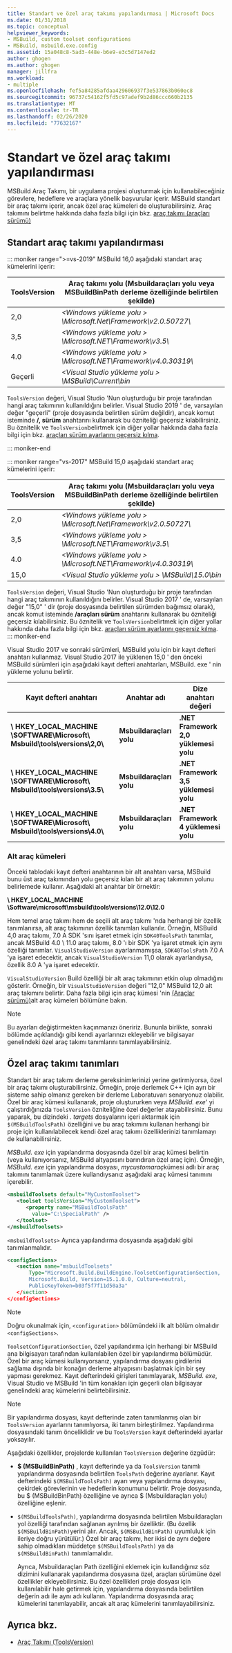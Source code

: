 ```yaml
---
title: Standart ve özel araç takımı yapılandırması | Microsoft Docs
ms.date: 01/31/2018
ms.topic: conceptual
helpviewer_keywords:
- MSBuild, custom toolset configurations
- MSBuild, msbuild.exe.config
ms.assetid: 15a048c8-5ad3-448e-b6e9-e3c5d7147ed2
author: ghogen
ms.author: ghogen
manager: jillfra
ms.workload:
- multiple
ms.openlocfilehash: fef5a84285afdaa429606937f3e537863b060ec8
ms.sourcegitcommit: 96737c54162f5fd5c97adef9b2d86ccc660b2135
ms.translationtype: MT
ms.contentlocale: tr-TR
ms.lasthandoff: 02/26/2020
ms.locfileid: "77632167"
---
```

# <a name="standard-and-custom-toolset-configurations"></a>Standart ve özel araç takımı yapılandırması

MSBuild Araç Takımı, bir uygulama projesi oluşturmak için kullanabileceğiniz görevlere, hedeflere ve araçlara yönelik başvurular içerir. MSBuild standart bir araç takımı içerir, ancak özel araç kümeleri de oluşturabilirsiniz. Araç takımını belirtme hakkında daha fazla bilgi için bkz. [araç takımı (araçları sürümü)](../msbuild/msbuild-toolset-toolsversion.md)

## <a name="standard-toolset-configurations"></a>Standart araç takımı yapılandırması

::: moniker range=">=vs-2019"
 MSBuild 16,0 aşağıdaki standart araç kümelerini içerir:

|ToolsVersion|Araç takımı yolu (Msbuildaraçları yolu veya MSBuildBinPath derleme özelliğinde belirtilen şekilde)|
|------------------| - |
|2,0|*\<Windows yükleme yolu > \Microsoft.Net\Framework\v2.0.50727\\*|
|3,5|*\<Windows yükleme yolu > \Microsoft.NET\Framework\v3.5\\*|
|4.0|*\<Windows yükleme yolu > \Microsoft.NET\Framework\v4.0.30319\\*|
|Geçerli|*\<Visual Studio yükleme yolu > \MSBuild\Current\bin*|

 `ToolsVersion` değeri, Visual Studio 'Nun oluşturduğu bir proje tarafından hangi araç takımının kullanıldığını belirler. Visual Studio 2019 ' de, varsayılan değer "geçerli" (proje dosyasında belirtilen sürüm değildir), ancak komut isteminde **/, sürüm** anahtarını kullanarak bu özniteliği geçersiz kılabilirsiniz. Bu öznitelik ve `ToolsVersion`belirtmek için diğer yollar hakkında daha fazla bilgi için bkz. [araçları sürüm ayarlarını geçersiz kılma](../msbuild/overriding-toolsversion-settings.md).

 ::: moniker-end

::: moniker range="vs-2017"
 MSBuild 15,0 aşağıdaki standart araç kümelerini içerir:

|ToolsVersion|Araç takımı yolu (Msbuildaraçları yolu veya MSBuildBinPath derleme özelliğinde belirtilen şekilde)|
|------------------| - |
|2,0|*\<Windows yükleme yolu > \Microsoft.Net\Framework\v2.0.50727\\*|
|3,5|*\<Windows yükleme yolu > \Microsoft.NET\Framework\v3.5\\*|
|4.0|*\<Windows yükleme yolu > \Microsoft.NET\Framework\v4.0.30319\\*|
|15,0|*\<Visual Studio yükleme yolu > \MSBuild\15.0\bin*|

 `ToolsVersion` değeri, Visual Studio 'Nun oluşturduğu bir proje tarafından hangi araç takımının kullanıldığını belirler. Visual Studio 2017 ' de, varsayılan değer "15,0" ' dir (proje dosyasında belirtilen sürümden bağımsız olarak), ancak komut isteminde **/araçları sürüm** anahtarını kullanarak bu özniteliği geçersiz kılabilirsiniz. Bu öznitelik ve `ToolsVersion`belirtmek için diğer yollar hakkında daha fazla bilgi için bkz. [araçları sürüm ayarlarını geçersiz kılma](../msbuild/overriding-toolsversion-settings.md).
 ::: moniker-end

Visual Studio 2017 ve sonraki sürümleri, MSBuild yolu için bir kayıt defteri anahtarı kullanmaz. Visual Studio 2017 ile yüklenen 15,0 ' den önceki MSBuild sürümleri için aşağıdaki kayıt defteri anahtarları, MSBuild. exe ' nin yükleme yolunu belirtir.

|Kayıt defteri anahtarı|Anahtar adı|Dize anahtarı değeri|
|------------------|--------------|----------------------|
|**\ HKEY_LOCAL_MACHINE \SOFTWARE\Microsoft\ Msbuild\tools\versions\2,0\\** |**Msbuildaraçları yolu**|**.NET Framework 2,0 yüklemesi yolu**|
|**\ HKEY_LOCAL_MACHINE \SOFTWARE\Microsoft\ Msbuild\tools\versions\3.5\\** |**Msbuildaraçları yolu**|**.NET Framework 3,5 yüklemesi yolu**|
|**\ HKEY_LOCAL_MACHINE \SOFTWARE\Microsoft\ Msbuild\tools\versions\4.0\\** |**Msbuildaraçları yolu**|**.NET Framework 4 yüklemesi yolu**|

### <a name="sub-toolsets"></a>Alt araç kümeleri

 Önceki tablodaki kayıt defteri anahtarının bir alt anahtarı varsa, MSBuild bunu üst araç takımından yolu geçersiz kılan bir alt araç takımının yolunu belirlemede kullanır. Aşağıdaki alt anahtar bir örnektir:

 **\ HKEY_LOCAL_MACHINE \Software\microsoft\msbuild\tools\versions\12.0\12.0**

 Hem temel araç takımı hem de seçili alt araç takımı 'nda herhangi bir özellik tanımlanırsa, alt araç takımının özellik tanımları kullanılır. Örneğin, MSBuild 4,0 araç takımı, 7.0 A SDK 'sını işaret etmek için `SDK40ToolsPath` tanımlar, ancak MSBuild 4.0 \ 11.0 araç takımı, 8.0 'ı bir SDK 'ya işaret etmek için aynı özelliği tanımlar. `VisualStudioVersion` ayarlanmamışsa, `SDK40ToolsPath` 7.0 A 'ya işaret edecektir, ancak `VisualStudioVersion` 11,0 olarak ayarlandıysa, özellik 8.0 A 'ya işaret edecektir.

 `VisualStudioVersion` Build özelliği bir alt araç takımının etkin olup olmadığını gösterir. Örneğin, bir `VisualStudioVersion` değeri "12,0" MSBuild 12,0 alt araç takımını belirtir. Daha fazla bilgi için araç kümesi 'nin [(Araçlar sürümü)](../msbuild/msbuild-toolset-toolsversion.md)alt araç kümeleri bölümüne bakın.

> [!NOTE]
> Bu ayarları değiştirmekten kaçınmanızı öneririz. Bununla birlikte, sonraki bölümde açıklandığı gibi kendi ayarlarınızı ekleyebilir ve bilgisayar genelindeki özel araç takımı tanımlarını tanımlayabilirsiniz.

## <a name="custom-toolset-definitions"></a>Özel araç takımı tanımları

 Standart bir araç takımı derleme gereksinimlerinizi yerine getirmiyorsa, özel bir araç takımı oluşturabilirsiniz. Örneğin, proje derlemek C++ için ayrı bir sisteme sahip olmanız gereken bir derleme Laboratuvarı senaryonuz olabilir. Özel bir araç kümesi kullanarak, proje oluştururken veya *MSBuild. exe*' yi çalıştırdığınızda `ToolsVersion` özniteliğine özel değerler atayabilirsiniz. Bunu yaparak, bu dizindeki *. targets* dosyalarını içeri aktarmak için `$(MSBuildToolsPath)` özelliğini ve bu araç takımını kullanan herhangi bir proje için kullanılabilecek kendi özel araç takımı özelliklerinizi tanımlamayı de kullanabilirsiniz.

 *MSBuild. exe* için yapılandırma dosyasında özel bir araç kümesi belirtin (veya kullanıyorsanız, MSBuild altyapısını barındıran özel araç için). Örneğin, *MSBuild. exe* için yapılandırma dosyası, *mycustomaraç*kümesi adlı bir araç takımını tanımlamak üzere kullandıysanız aşağıdaki araç kümesi tanımını içerebilir.

```xml
<msbuildToolsets default="MyCustomToolset">
   <toolset toolsVersion="MyCustomToolset">
      <property name="MSBuildToolsPath"
        value="C:\SpecialPath" />
   </toolset>
</msbuildToolsets>
```

 `<msbuildToolsets>` Ayrıca yapılandırma dosyasında aşağıdaki gibi tanımlanmalıdır.

```xml
<configSections>
   <section name="msbuildToolsets"
       Type="Microsoft.Build.BuildEngine.ToolsetConfigurationSection,
       Microsoft.Build, Version=15.1.0.0, Culture=neutral,
       PublicKeyToken=b03f5f7f11d50a3a"
   </section>
</configSections>
```

> [!NOTE]
> Doğru okunalmak için, `<configuration>` bölümündeki ilk alt bölüm olmalıdır `<configSections>`.

 `ToolsetConfigurationSection`, özel yapılandırma için herhangi bir MSBuild ana bilgisayarı tarafından kullanılabilen özel bir yapılandırma bölümüdür. Özel bir araç kümesi kullanıyorsanız, yapılandırma dosyası girdilerini sağlama dışında bir konağın derleme altyapısını başlatmak için bir şey yapması gerekmez. Kayıt defterindeki girişleri tanımlayarak, *MSBuild. exe*, Visual Studio ve MSBuild 'in tüm konakları için geçerli olan bilgisayar genelindeki araç kümelerini belirtebilirsiniz.

> [!NOTE]
> Bir yapılandırma dosyası, kayıt defterinde zaten tanımlanmış olan bir `ToolsVersion` ayarlarını tanımlıyorsa, iki tanım birleştirilmez. Yapılandırma dosyasındaki tanım önceliklidir ve bu `ToolsVersion` kayıt defterindeki ayarlar yoksayılır.

 Aşağıdaki özellikler, projelerde kullanılan `ToolsVersion` değerine özgüdür:

- **$ (MSBuildBinPath)** , kayıt defterinde ya da `ToolsVersion` tanımlı yapılandırma dosyasında belirtilen `ToolsPath` değerine ayarlanır. Kayıt defterindeki `$(MSBuildToolsPath)` ayarı veya yapılandırma dosyası, çekirdek görevlerinin ve hedeflerin konumunu belirtir. Proje dosyasında, bu $ (MSBuildBinPath) özelliğine ve ayrıca $ (Msbuildaraçları yolu) özelliğine eşlenir.

- `$(MSBuildToolsPath)`, yapılandırma dosyasında belirtilen Msbuildaraçları yol özelliği tarafından sağlanan ayrılmış bir özelliktir. (Bu özellik `$(MSBuildBinPath)`yerini alır. Ancak, `$(MSBuildBinPath)` uyumluluk için ileriye doğru yürütülür.) Özel bir araç takımı, her ikisi de aynı değere sahip olmadıkları müddetçe `$(MSBuildToolsPath)` ya da `$(MSBuildBinPath)` tanımlamalıdır.

  Ayrıca, Msbuildaraçları Path özelliğini eklemek için kullandığınız söz dizimini kullanarak yapılandırma dosyasına özel, araçları sürümüne özel özellikler ekleyebilirsiniz. Bu özel özellikleri proje dosyası için kullanılabilir hale getirmek için, yapılandırma dosyasında belirtilen değerin adı ile aynı adı kullanın. Yapılandırma dosyasında araç kümelerini tanımlayabilir, ancak alt araç kümelerini tanımlayabilirsiniz.

## <a name="see-also"></a>Ayrıca bkz.

- [Araç Takımı (ToolsVersion)](../msbuild/msbuild-toolset-toolsversion.md)
